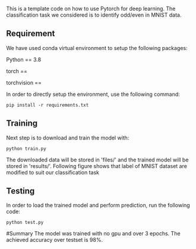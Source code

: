 This is a template code on how to use Pytorch for deep learning. The classification task we considered is to identify odd/even in MNIST data.

## Requirement

We have used conda virtual environment to setup the following packages:

Python == 3.8

torch == 

torchvision == 

In order to directly setup the environment, use the following command:

```pip install -r requirements.txt```

## Training

Next step is to download and train the model with:

```python train.py```

The downloaded data will be stored in 'files/' and the trained model will be stored in 'results/'. Following figure shows that label of MNIST dataset are modified to suit our classification task


## Testing

In order to load the trained model and perform prediction, run the following code:

```python test.py```

#Summary
The model was trained with no gpu and over 3 epochs. The achieved accuracy over testset is 98%.
